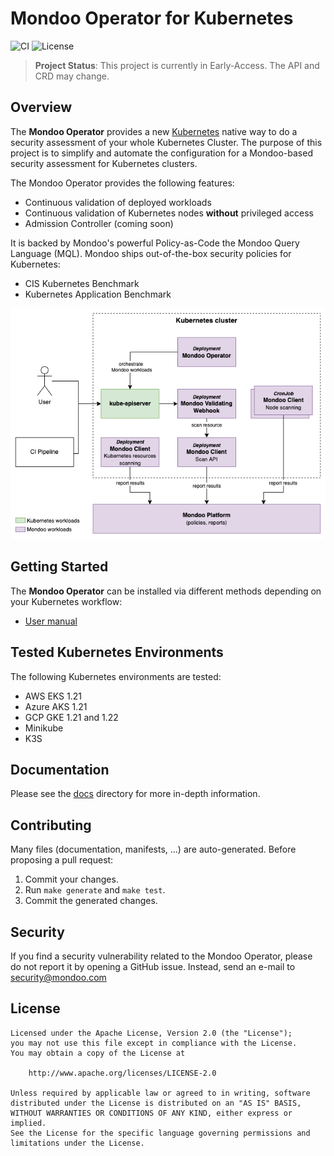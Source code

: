 # Mondoo Operator for Kubernetes

![CI](https://github.com/mondoohq/mondoo-operator/actions/workflows/tests.yaml/badge.svg)
![License](https://img.shields.io/github/license/mondoohq/mondoo-operator)

> **Project Status**: This project is currently in Early-Access. The API and CRD may change.

## Overview

The **Mondoo Operator** provides a new [Kubernetes](https://kubernetes.io/) native way to do a security assessment of your whole Kubernetes Cluster. The purpose of this project is to simplify and automate the configuration for a Mondoo-based security assessment for Kubernetes clusters.

The Mondoo Operator provides the following features:

- Continuous validation of deployed workloads
- Continuous validation of Kubernetes nodes **without** privileged access
- Admission Controller (coming soon)

It is backed by Mondoo's powerful Policy-as-Code the Mondoo Query Language (MQL). Mondoo ships out-of-the-box security policies for Kubernetes:

- CIS Kubernetes Benchmark
- Kubernetes Application Benchmark

![Architecture](docs/img/architecture.png)

## Getting Started

The **Mondoo Operator** can be installed via different methods depending on your Kubernetes workflow:

- [User manual](docs/user-manual.md)

## Tested Kubernetes Environments

The following Kubernetes environments are tested:

- AWS EKS 1.21
- Azure AKS 1.21
- GCP GKE 1.21 and 1.22
- Minikube
- K3S

## Documentation

Please see the [docs](/docs) directory for more in-depth information.

## Contributing

Many files (documentation, manifests, ...) are auto-generated. Before proposing a pull request:

1. Commit your changes.
2. Run `make generate` and `make test`.
3. Commit the generated changes.

## Security

If you find a security vulnerability related to the Mondoo Operator, please do not report it by opening a GitHub issue. Instead, send an e-mail to [security@mondoo.com](mailto:security@mondoo.com)

## License

```text
Licensed under the Apache License, Version 2.0 (the "License");
you may not use this file except in compliance with the License.
You may obtain a copy of the License at

    http://www.apache.org/licenses/LICENSE-2.0

Unless required by applicable law or agreed to in writing, software
distributed under the License is distributed on an "AS IS" BASIS,
WITHOUT WARRANTIES OR CONDITIONS OF ANY KIND, either express or implied.
See the License for the specific language governing permissions and
limitations under the License.
```

